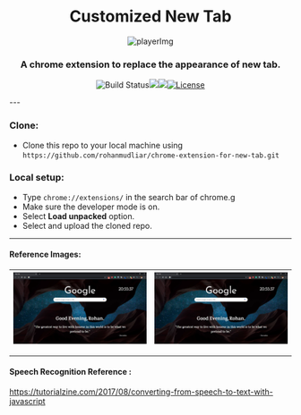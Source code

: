 <h1 align="center">Customized New Tab</h1>
<p align="center">
<img  alt="playerImg" height="128px" width="128px" src="https://raw.githubusercontent.com/rohanmudliar/music-player/master/images/logoBlack.jpg">
</p>
<h3 align="center">A chrome extension to replace the appearance of new tab.</h3>
<div align="center">

![Build Status](http://img.shields.io/travis/badges/badgerbadgerbadger.svg?style=flat-square)![](https://img.shields.io/github/repo-size/rohanmudliar/chrome-extension-for-new-tab)![](https://img.shields.io/github/last-commit/rohanmudliar/chrome-extension-for-new-tab)[![License](http://img.shields.io/:license-mit-blue.svg?style=flat-square)](http://badges.mit-license.org)

</div>
---

### Clone:
- Clone this repo to your local machine using `https://github.com/rohanmudliar/chrome-extension-for-new-tab.git`

### Local setup:
- Type `chrome://extensions/` in the search bar of chrome.g
- Make sure the developer mode is on.
- Select **Load unpacked** option.
- Select and upload the cloned repo.
---

#### Reference Images: 

![Image 1](https://raw.githubusercontent.com/rohanmudliar//chrome-extension-for-new-tab/master/images/ref1.png) | ![Image 2](https://raw.githubusercontent.com/rohanmudliar//chrome-extension-for-new-tab/master/images/ref1.png) 
------------ | --------------


---

#### Speech Recognition Reference :
https://tutorialzine.com/2017/08/converting-from-speech-to-text-with-javascript